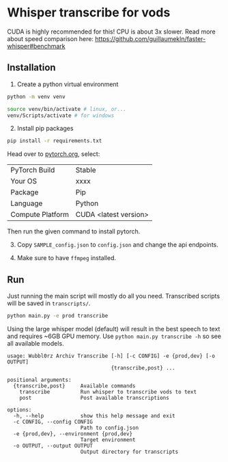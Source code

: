 # Whisper transcribe for vods

CUDA is highly recommended for this! CPU is about 3x slower. Read more about speed comparison here: https://github.com/guillaumekln/faster-whisper#benchmark

## Installation

1. Create a python virtual environment

```bash
python -m venv venv

source venv/bin/activate # linux, or...
venv/Scripts/activate # for windows
```

2. Install pip packages

```bash
pip install -r requirements.txt
```

Head over to [pytorch.org](https://pytorch.org/get-started/locally/), select:

<table>
    <tr>
        <td>PyTorch Build</td>
        <td>Stable</td>
    </tr>
    <tr>
        <td>Your OS</td>
        <td>xxxx</td>
    </tr>
    <tr>
        <td>Package</td>
        <td>Pip</td>
    </tr>
    <tr>
        <td>Language</td>
        <td>Python</td>
    </tr>
    <tr>
        <td>Compute Platform</td>
        <td>CUDA &lt;latest version&gt;</td>
    </tr>
</table>

Then run the given command to install pytorch.

3. Copy `SAMPLE_config.json` to `config.json` and change the api endpoints.

4. Make sure to have `ffmpeg` installed.

## Run

Just running the main script will mostly do all you need. Transcribed scripts will be saved in `transcripts/`.

```bash
python main.py -e prod transcribe
```

Using the large whisper model (default) will result in the best speech to text and requires ~6GB GPU memory. Use `python main.py transcribe -h` so see all available models.

```
usage: Wubbl0rz Archiv Transcribe [-h] [-c CONFIG] -e {prod,dev} [-o OUTPUT]
                                  {transcribe,post} ...

positional arguments:
  {transcribe,post}     Available commands
    transcribe          Run whisper to transcribe vods to text
    post                Post available transcriptions

options:
  -h, --help            show this help message and exit
  -c CONFIG, --config CONFIG
                        Path to config.json
  -e {prod,dev}, --environment {prod,dev}
                        Target environment
  -o OUTPUT, --output OUTPUT
                        Output directory for transcripts
```
